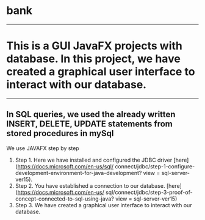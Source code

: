 # bank
---
# This is a GUI JavaFX projects with database. In this project, we have created a graphical user interface to interact with our database.
---
In SQL queries, we used the already written INSERT, DELETE, UPDATE statements from stored procedures in mySql
---
We use JAVAFX
step by step
1) Step 1. Here we have installed and configured the JDBC driver [here] (https://docs.microsoft.com/en-us/sql/
connect/jdbc/step-1-configure-development-environment-for-java-development? view = sql-server-ver15).
2) Step 2. You have established a connection to our database. [here](https://docs.microsoft.com/en-us/
sql/connect/jdbc/step-3-proof-of-concept-connected-to-sql-using-java? view = sql-server-ver15)
3) Step 3. We have created a graphical user interface to interact with our database.
